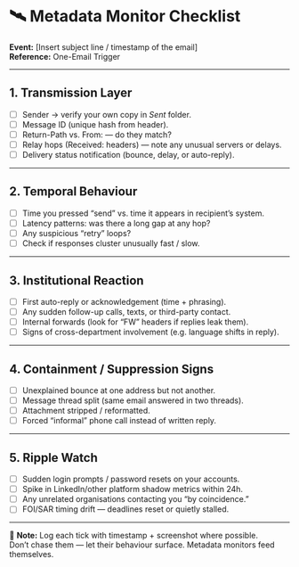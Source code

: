 # 🛰️ Metadata Monitor Checklist  

**Event:** [Insert subject line / timestamp of the email]  
**Reference:** One-Email Trigger  

---

## 1. Transmission Layer  
- [ ] Sender → verify your own copy in *Sent* folder.  
- [ ] Message ID (unique hash from header).  
- [ ] Return-Path vs. From: — do they match?  
- [ ] Relay hops (Received: headers) — note any unusual servers or delays.  
- [ ] Delivery status notification (bounce, delay, or auto-reply).  

---

## 2. Temporal Behaviour  
- [ ] Time you pressed “send” vs. time it appears in recipient’s system.  
- [ ] Latency patterns: was there a long gap at any hop?  
- [ ] Any suspicious “retry” loops?  
- [ ] Check if responses cluster unusually fast / slow.  

---

## 3. Institutional Reaction  
- [ ] First auto-reply or acknowledgement (time + phrasing).  
- [ ] Any sudden follow-up calls, texts, or third-party contact.  
- [ ] Internal forwards (look for “FW” headers if replies leak them).  
- [ ] Signs of cross-department involvement (e.g. language shifts in reply).  

---

## 4. Containment / Suppression Signs  
- [ ] Unexplained bounce at one address but not another.  
- [ ] Message thread split (same email answered in two threads).  
- [ ] Attachment stripped / reformatted.  
- [ ] Forced “informal” phone call instead of written reply.  

---

## 5. Ripple Watch  
- [ ] Sudden login prompts / password resets on your accounts.  
- [ ] Spike in LinkedIn/other platform shadow metrics within 24h.  
- [ ] Any unrelated organisations contacting you “by coincidence.”  
- [ ] FOI/SAR timing drift — deadlines reset or quietly stalled.  

---

📌 **Note:** Log each tick with timestamp + screenshot where possible.  
Don’t chase them — let their behaviour surface. Metadata monitors feed themselves.  

